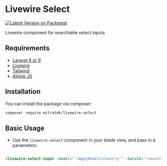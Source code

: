 # Livewire Select

[![Latest Version on Packagist](https://img.shields.io/packagist/v/mitratek/livewire-select.svg?style=flat-square)](https://packagist.org/packages/mediconesystems/livewire-datatables)

Livewire component for searchable select inputs

## Requirements
- [Laravel 8 or 9](https://laravel.com/docs/9.x)
- [Livewire](https://laravel-livewire.com/)
- [Tailwind](https://tailwindcss.com/)
- [Alpine JS](https://github.com/alpinejs/alpine)

## Installation

You can install the package via composer:

```bash
composer require mitratek/livewire-select
```

## Basic Usage

- Use the ```livewire-select``` component in your blade view, and pass in a parameters:
```html

<livewire:select-input :model="'\App\Models\Country'" :dataId="'country_id'" :placeholder="'Select country'" :wire:key="'select_country'" />

```
